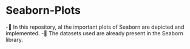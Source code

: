 # Seaborn-Plots
-🌱 In this repository, al the important plots of Seaborn are depicted and implemented.
-🌱 The datasets used are already present in the Seaborn library.
